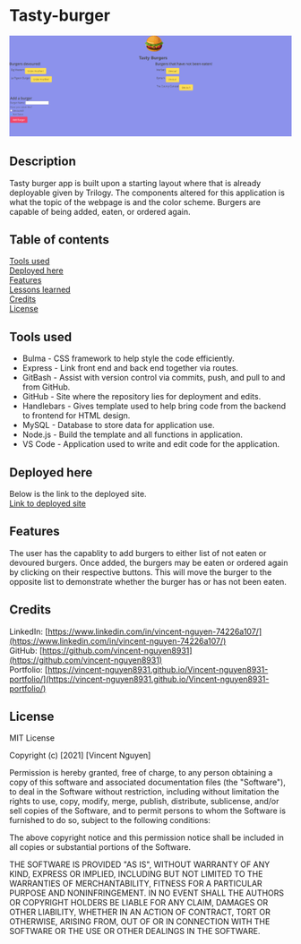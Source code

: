 # Tasty-burger

![image](./public/assets/img/Tasty-burger-landing-page.png)

Description
------------

Tasty burger app is built upon a starting layout where that is already deployable given by Trilogy. The components altered for this application is what the topic of the webpage is and the color scheme. Burgers are capable of being added, eaten, or ordered again. 

 Table of contents
---------------
[Tools used](#Tools-used)<br />
[Deployed here](#Deployed-here)<br />
[Features](#Features)<br />
[Lessons learned](#Lessons-learned)<br />
[Credits](#Credits)<br />
[License](#License)

Tools used
-------------------
* Bulma - CSS framework to help style the code efficiently.
* Express - Link front end and back end together via routes.
* GitBash - Assist with version control via commits, push, and pull to and from GitHub.
* GitHub - Site where the repository lies for deployment and edits.
* Handlebars - Gives template used to help bring code from the backend to frontend for HTML design.
* MySQL - Database to store data for application use.
* Node.js - Build the template and all functions in application. 
* VS Code - Application used to write and edit code for the application.

Deployed here
-------------

Below is the link to the deployed site. <br />
[Link to deployed site](https://eat-tasty-burger.herokuapp.com/)


Features
------------------

The user has the capablity to add burgers to either list of not eaten or devoured burgers. Once added, the burgers may be eaten or ordered again by clicking on their respective buttons. This will move the burger to the opposite list to demonstrate whether the burger has or has not been eaten.


Credits
---------------
LinkedIn: [https://www.linkedin.com/in/vincent-nguyen-74226a107/](https://www.linkedin.com/in/vincent-nguyen-74226a107/) <br />
GitHub: [https://github.com/vincent-nguyen8931](https://github.com/vincent-nguyen8931) <br />
Portfolio: [https://vincent-nguyen8931.github.io/Vincent-nguyen8931-portfolio/](https://vincent-nguyen8931.github.io/Vincent-nguyen8931-portfolio/)


License
----------
MIT License

Copyright (c) [2021] [Vincent Nguyen]

Permission is hereby granted, free of charge, to any person obtaining a copy
of this software and associated documentation files (the "Software"), to deal
in the Software without restriction, including without limitation the rights
to use, copy, modify, merge, publish, distribute, sublicense, and/or sell
copies of the Software, and to permit persons to whom the Software is
furnished to do so, subject to the following conditions:

The above copyright notice and this permission notice shall be included in all
copies or substantial portions of the Software.

THE SOFTWARE IS PROVIDED "AS IS", WITHOUT WARRANTY OF ANY KIND, EXPRESS OR
IMPLIED, INCLUDING BUT NOT LIMITED TO THE WARRANTIES OF MERCHANTABILITY,
FITNESS FOR A PARTICULAR PURPOSE AND NONINFRINGEMENT. IN NO EVENT SHALL THE
AUTHORS OR COPYRIGHT HOLDERS BE LIABLE FOR ANY CLAIM, DAMAGES OR OTHER
LIABILITY, WHETHER IN AN ACTION OF CONTRACT, TORT OR OTHERWISE, ARISING FROM,
OUT OF OR IN CONNECTION WITH THE SOFTWARE OR THE USE OR OTHER DEALINGS IN THE
SOFTWARE.